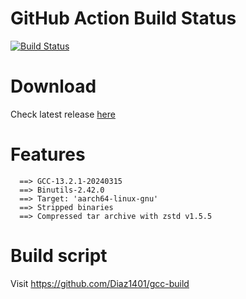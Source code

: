 # GitHub Action Build Status
[![Build Status](https://api.cirrus-ci.com/github/Diaz1401/gcc-build.svg)](https://cirrus-ci.com/Diaz1401/gcc-build)

# Download
Check latest release [here](https://github.com/Diaz1401/gcc-stable/releases/latest)

# Features
```
  ==> GCC-13.2.1-20240315
  ==> Binutils-2.42.0
  ==> Target: 'aarch64-linux-gnu'
  ==> Stripped binaries
  ==> Compressed tar archive with zstd v1.5.5
```

# Build script
Visit https://github.com/Diaz1401/gcc-build
